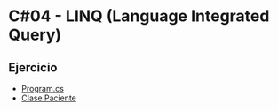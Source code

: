 # C#04 - LINQ (Language Integrated Query)

## Ejercicio
 - [Program.cs](https://github.com/dahurtado/LemonCode/blob/main/csharp/LINQSol/EjerLinq/Program.cs)
 - [Clase Paciente](https://github.com/dahurtado/LemonCode/blob/main/csharp/LINQSol/LibreriaLinq/Paciente.cs)